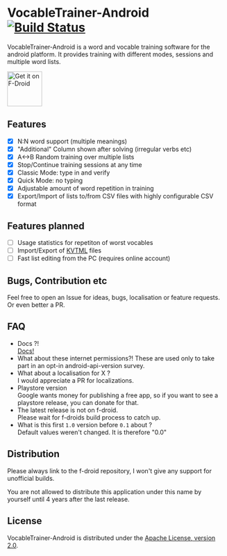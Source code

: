# VocableTrainer-Android [![Build Status](https://github.com/0xpr03/VocableTrainer-Android/actions/workflows/gradle.yml/badge.svg)](https://github.com/0xpr03/VocableTrainer-Android/actions)
VocableTrainer-Android is a word and vocable training software for the android platform.
It provides training with different modes, sessions and multiple word lists.

<a href="https://f-droid.org/repository/browse/?fdid=vocabletrainer.heinecke.aron.vocabletrainer" target="_blank">
<img src="https://fdroid.gitlab.io/artwork/badge/get-it-on.png" alt="Get it on F-Droid" height="80"/></a>

## Features
- [X] N:N word support (multiple meanings)
- [X] "Additional" Column shown after solving (irregular verbs etc)
- [X] A<->B Random training over multiple lists
- [X] Stop/Continue training sessions at any time
- [X] Classic Mode: type in and verify
- [X] Quick Mode: no typing
- [X] Adjustable amount of word repetition in training
- [X] Export/Import of lists to/from CSV files with highly configurable CSV format

## Features planned
- [ ] Usage statistics for repetiton of worst vocables
- [ ] Import/Export of [KVTML](https://edu.kde.org/contrib/kvtml.php) files
- [ ] Fast list editing from the PC (requires online account)

## Bugs, Contribution etc
Feel free to open an Issue for ideas, bugs, localisation or feature requests. Or even better a PR.

## FAQ
- Docs ?!  
  [Docs!](https://github.com/0xpr03/VocableTrainer-Android/wiki)
- What about these internet permissions?!
  These are used only to take part in an opt-in android-api-version survey.  
- What about a localisation for X ?  
  I would appreciate a PR for localizations.
- Playstore version  
  Google wants money for publishing a free app, so if you want to see a playstore release, you can donate for that.
- The latest release is not on f-droid.  
  Please wait for f-droids build process to catch up.
- What is this first `1.0` version before `0.1` about ?  
  Default values weren't changed. It is therefore "0.0"

## Distribution

Please always link to the f-droid repository, I won't give any support for unofficial builds.

You are not allowed to distribute this application under this name by yourself until 4 years after the last release.


## License

VocableTrainer-Android is distributed under the [Apache License, version 2.0](http://www.apache.org/licenses/LICENSE-2.0.html).

